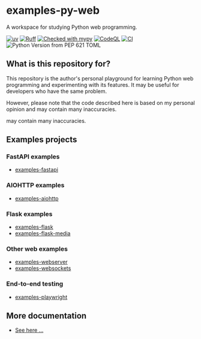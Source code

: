 # examples-py-web

A workspace for studying Python web programming.

[![uv](https://img.shields.io/endpoint?url=https://raw.githubusercontent.com/astral-sh/uv/main/assets/badge/v0.json)](https://github.com/astral-sh/uv)
[![Ruff](https://img.shields.io/endpoint?url=https://raw.githubusercontent.com/astral-sh/ruff/main/assets/badge/v2.json)](https://github.com/astral-sh/ruff)
[![Checked with mypy](https://www.mypy-lang.org/static/mypy_badge.svg)](https://mypy-lang.org/)
[![CodeQL](https://github.com/suzu-devworks/examples-py-web/actions/workflows/codeql.yml/badge.svg)](https://github.com/suzu-devworks/examples-py-web/actions/workflows/codeql.yml)
[![CI](https://github.com/suzu-devworks/examples-py-web/actions/workflows/ci.yaml/badge.svg)](https://github.com/suzu-devworks/examples-py-web/actions/workflows/ci.yaml)
![Python Version from PEP 621 TOML](https://img.shields.io/python/required-version-toml?tomlFilePath=https%3A%2F%2Fraw.githubusercontent.com%2Fsuzu-devworks%2Fexamples-py-web%2Frefs%2Fheads%2Fmain%2Fpyproject.toml)

## What is this repository for?

This repository is the author's personal playground for learning Python web programming and experimenting with its features.
It may be useful for developers who have the same problem.

However, please note that the code described here is based on my personal opinion and may contain many inaccuracies.

may contain many inaccuracies.

## Examples projects

### FastAPI examples

- [examples-fastapi](./packages/examples-fastapi/README.md)

### AIOHTTP examples

- [examples-aiohttp](./packages/examples-aiohttp/README.md)

### Flask examples

- [examples-flask](./packages/examples-flask/README.md)
- [examples-flask-media](./packages/examples-flask-media/README.md)

### Other web examples

- [examples-webserver](./packages/examples-webserver/README.md)
- [examples-websockets](./packages/examples-websockets/README.md)

### End-to-end testing

- [examples-playwright](./packages/examples-playwright/README.md)

## More documentation

- [See here ...](https://github.com/suzu-devworks/examples-py-web/wiki)
